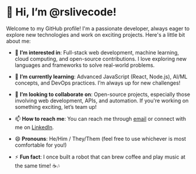 # 👋 Hi, I’m @rslivecode!

Welcome to my GitHub profile! I'm a passionate developer, always eager to explore new technologies and work on exciting projects. Here's a little bit about me:

- 👀 **I’m interested in**: Full-stack web development, machine learning, cloud computing, and open-source contributions. I love exploring new languages and frameworks to solve real-world problems.

- 🌱 **I’m currently learning**: Advanced JavaScript (React, Node.js), AI/ML concepts, and DevOps practices. I’m always up for new challenges!

- 💞️ **I’m looking to collaborate on**: Open-source projects, especially those involving web development, APIs, and automation. If you're working on something exciting, let’s team up!

- 📫 **How to reach me**: You can reach me through [email](mailto:your.email@example.com) or connect with me on [LinkedIn](https://www.linkedin.com/in/yourprofile).

- 😄 **Pronouns**: He/Him / They/Them (feel free to use whichever is most comfortable for you!)

- ⚡ **Fun fact**: I once built a robot that can brew coffee and play music at the same time! ☕🎶
